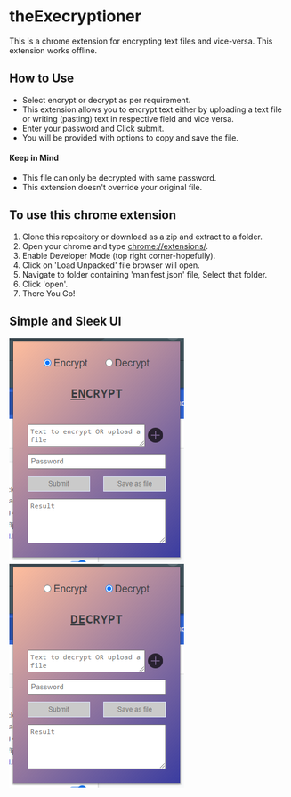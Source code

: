 
# theExecryptioner
This is a chrome extension for encrypting text files and vice-versa. This extension works offline.

## How to Use
- Select encrypt or decrypt as per requirement.
- This extension allows you to encrypt text either by uploading a text file or writing (pasting) text in respective field and vice versa.
- Enter your password and Click submit.
- You will be provided with options to copy and save the file.
#### Keep in Mind
- This file can only be decrypted with same password.
- This extension doesn't override your original file.

## To use this chrome extension
1. Clone this repository or download as a zip and extract to a folder.
2. Open your chrome and type [chrome://extensions/](chrome://extensions/).
3. Enable Developer Mode (top right corner-hopefully).
4. Click on 'Load Unpacked' file browser will open.
5. Navigate to folder containing 'manifest.json' file, Select that folder.
6. Click 'open'.
7. There You Go!

## Simple and Sleek UI

![Encrypt](https://raw.githubusercontent.com/utkarsh48/theExecryptioner/master/Encrypt.PNG)
![Decrypt](https://raw.githubusercontent.com/utkarsh48/theExecryptioner/master/Decrypt.PNG)
